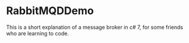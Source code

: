 # RabbitMQDDemo
This is a short explanation of a message broker in c# 7,  for some friends who are learning to code.
